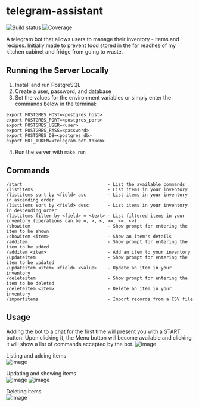 # telegram-assistant
![Build status](https://github.com/jvmistica/telegram-assistant/workflows/build/badge.svg)
![Coverage](https://img.shields.io/sonar/coverage/jvmistica_telegram-assistant/main?server=https%3A%2F%2Fsonarcloud.io)

A telegram bot that allows users to manage their inventory - items and recipes. Initially made to prevent food stored in the far reaches of my kitchen cabinet and fridge from going to waste.


## Running the Server Locally
1. Install and run PostgreSQL
2. Create a user, password, and database
3. Set the values for the environment variables or simply enter the commands below in the terminal:

```
export POSTGRES_HOST=<postgres_host>
export POSTGRES_PORT=<postgres_port>
export POSTGRES_USER=<user>
export POSTGRES_PASS=<password>
export POSTGRES_DB=<postgres_db>
export BOT_TOKEN=<telegram-bot-token>
```
4. Run the server with `make run`

## Commands
```
/start                                - List the available commands  
/listitems                            - List items in your inventory  
/listitems sort by <field> asc        - List items in your inventory in ascending order  
/listitems sort by <field> desc       - List items in your inventory in descending order  
/listitems filter by <field> = <text> - List filtered items in your inventory (operations can be =, >, <, >=, <=, <>)  
/showitem                             - Show prompt for entering the item to be shown  
/showitem <item>                      - Show an item's details  
/additem                              - Show prompt for entering the item to be added  
/additem <item>                       - Add an item to your inventory  
/updateitem                           - Show prompt for entering the item to be updated  
/updateitem <item> <field> <value>    - Update an item in your inventory  
/deleteitem                           - Show prompt for entering the item to be deleted  
/deleteitem <item>                    - Delete an item in your inventory    
/importitems                          - Import records from a CSV file 
```


## Usage
Adding the bot to a chat for the first time will present you with a START button. Upon clicking it, the Menu button will become available and clicking it will show a list of commands accepted by the bot.
![image](https://github.com/jvmistica/telegram-assistant/assets/53989745/82e36532-5c2e-4f89-84d6-df43a6889b42)  

Listing and adding items  
![image](https://github.com/jvmistica/telegram-assistant/assets/53989745/e40d1166-ac5a-4706-959e-f8cfcb299dde)  

Updating and showing items  
![image](https://github.com/jvmistica/telegram-assistant/assets/53989745/a7c0dc70-cffb-453b-b694-e3ca7f71e3c5)
![image](https://github.com/jvmistica/telegram-assistant/assets/53989745/227a929f-4860-41a7-b8ba-724d8943a173)  

Deleting items  
![image](https://github.com/jvmistica/telegram-assistant/assets/53989745/1d87265e-bd5f-42cc-84b0-58f0f219fbc0) 
